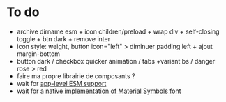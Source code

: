 # To do

- archive dirname esm + icon children/preload + wrap div + self-closing toggle + btn dark + remove inter
- icon style: weight, button icon="left" > diminuer padding left + ajout margin-bottom
- button dark / checkbox quicker animation / tabs +variant bs / danger rose > red
- faire ma propre librairie de composants ?
- wait for [app-level ESM support](https://github.com/vercel/next.js/discussions/59455)
- wait for a [native implementation of Material Symbols font](https://github.com/vercel/next.js/discussions/42881)
